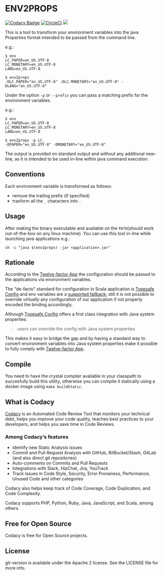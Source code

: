 
# ENV2PROPS

[![Codacy Badge](https://api.codacy.com/project/badge/Grade/c811f6b557ee4e44ad373084015ba0b3)](https://www.codacy.com/app/Codacy/env2props?utm_source=github.com&amp;utm_medium=referral&amp;utm_content=codacy/env2props&amp;utm_campaign=Badge_Grade)
[![CircleCI](https://circleci.com/gh/codacy/env2props.svg?style=svg)](https://circleci.com/gh/codacy/env2props)
[![](https://img.shields.io/github/release/codacy/env2props.svg)](https://github.com/codacy/env2props/releases)



This is a tool to transform your environment variables into the java Properties format intended to be passed from the command line.

e.g.:

```
$ env
LC_PAPER=en_US.UTF-8
LC_MONETARY=en_US.UTF-8
LANG=en_US.UTF-8

$ env2props
-DLC.PAPER="en_US.UTF-8" -DLC.MONETARY="en_US.UTF-8" -DLANG="en_US.UTF-8"
```

Under the option `-p` or `--prefix` you can pass a matching prefix for the environment variables.

e.g.:

```
$ env
LC_PAPER=en_US.UTF-8
LC_MONETARY=en_US.UTF-8
LANG=en_US.UTF-8

$ env2props -p LC_
-DPAPER="en_US.UTF-8" -DMONETARY="en_US.UTF-8"
```

The output is provided on standard output and without any additional new-line, as it is intended to be used in-line within java command execution.

## Conventions

Each environment variable is transformed as follows:

 - remove the trailing prefix (if specified)
 - trasform all the `_` characters into `.`

## Usage

After making the binary executable and available on the `PATH`(should work out-of-the-box on any linux machine).
You can use this tool in-line while launching java applications e.g.:

```
sh -c "java $(env2props) -jar <application>.jar"
```

## Rationale

According to the [Twelve-factor App](https://12factor.net/config) the configuration should be passed to the applications via environment variables.

The "de-facto" standard for configuration in Scala application is [Typesafe Config](https://github.com/lightbend/config) and env variables are a [supported fallback](https://github.com/lightbend/config#optional-system-or-env-variable-overrides); still it is not possible to override *virtually* any configuration of our application if not properly encoded the binding accordingly.

Although [Typesafe Config](https://github.com/lightbend/config#overview) offers a first class integration with Java system properties:

> users can override the config with Java system properties

This makes it easy to bridge the gap and by having a standard way to convert environment variables into Java system properties make it possible to fully comply with [Twelve-factor App](https://12factor.net/config).

## Compile

You need to have the crystal compiler available in your classpath to succesfully build this utility, otherwise you can compile it statically using a docker image using `make buildStatic`.

## What is Codacy

[Codacy](https://www.codacy.com/) is an Automated Code Review Tool that monitors your technical debt, helps you improve your code quality, teaches best practices to your developers, and helps you save time in Code Reviews.

### Among Codacy’s features

- Identify new Static Analysis issues
- Commit and Pull Request Analysis with GitHub, BitBucket/Stash, GitLab (and also direct git repositories)
- Auto-comments on Commits and Pull Requests
- Integrations with Slack, HipChat, Jira, YouTrack
- Track issues in Code Style, Security, Error Proneness, Performance, Unused Code and other categories

Codacy also helps keep track of Code Coverage, Code Duplication, and Code Complexity.

Codacy supports PHP, Python, Ruby, Java, JavaScript, and Scala, among others.

## Free for Open Source

Codacy is free for Open Source projects.

## License

git-version is available under the Apache 2 license. See the LICENSE file for more info.
